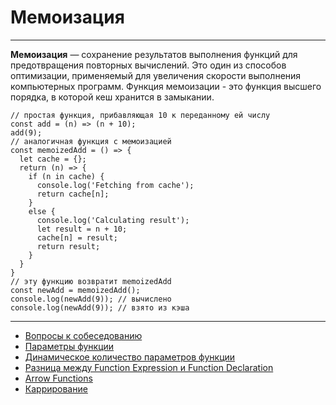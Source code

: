 # Мемоизация
____
**Мемоизация** — сохранение результатов выполнения функций для предотвращения повторных вычислений. Это один из способов оптимизации, применяемый для увеличения скорости выполнения компьютерных программ. Функция мемоизации - это функция высшего порядка, в которой кеш хранится в замыкании.

```
// простая функция, прибавляющая 10 к переданному ей числу
const add = (n) => (n + 10);
add(9);
// аналогичная функция с мемоизацией
const memoizedAdd = () => {
  let cache = {};
  return (n) => {
    if (n in cache) {
      console.log('Fetching from cache');
      return cache[n];
    }
    else {
      console.log('Calculating result');
      let result = n + 10;
      cache[n] = result;
      return result;
    }
  }
}
// эту функцию возвратит memoizedAdd
const newAdd = memoizedAdd();
console.log(newAdd(9)); // вычислено
console.log(newAdd(9)); // взято из кэша
```
____
- [Вопросы к собеседованию](../../README.md)
- [Параметры функции](./arguments.md)
- [Динамическое количество параметров функции](./dynamicArguments.md)
- [Разница между Function Expression и Function Declaration](./difference.md)
- [Arrow Functions](./arrowFunction.md)
- [Каррирование](./currying.md)